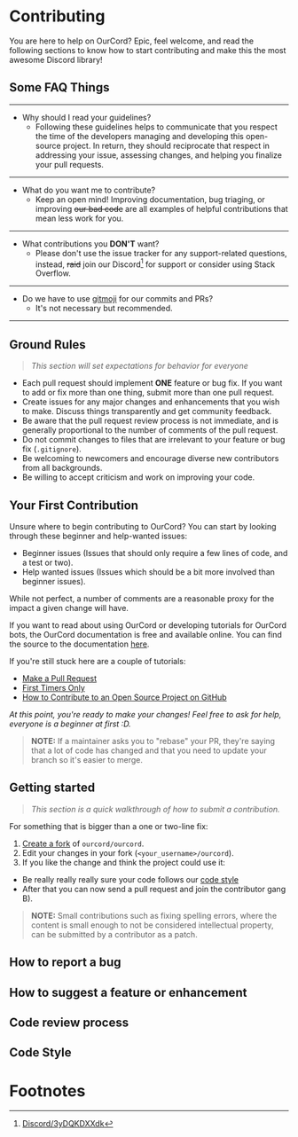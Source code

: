 # Contributing
You are here to help on OurCord? Epic, feel welcome, and read the following sections to know how to start contributing and make this the most awesome Discord library!


## Some FAQ Things

----

- Why should I read your guidelines?
  - Following these guidelines helps to communicate that you respect the time of the developers managing and developing this open-source project. In return, they should reciprocate that respect in addressing your issue, assessing changes, and helping you finalize your pull requests.

---- 



- What do you want me to contribute?
  - Keep an open mind! Improving documentation, bug triaging, or improving ~~our bad code~~ are all examples of helpful contributions that mean less work for you.

---- 


- What contributions you __DON'T__ want?
  - Please don't use the issue tracker for any support-related questions, instead, ~~raid~~ join our Discord[^discord] for support or consider using Stack Overflow.
----

- Do we have to use [gitmoji](https://gitmoji.dev/ "Gitmoji") for our commits and PRs?
  - It's not necessary but recommended. 

----

## Ground Rules
> _This section will set expectations for behavior for everyone_

* Each pull request should implement __ONE__ feature or bug fix. If you want to add or fix more than one thing, submit more than one pull request.
* Create issues for any major changes and enhancements that you wish to make. Discuss things transparently and get community feedback.
* Be aware that the pull request review process is not immediate, and is generally proportional to the number of comments of the pull request.
* Do not commit changes to files that are irrelevant to your feature or bug fix (`.gitignore`).
* Be welcoming to newcomers and encourage diverse new contributors from all backgrounds.
* Be willing to accept criticism and work on improving your code.


## Your First Contribution
Unsure where to begin contributing to OurCord? You can start by looking through these beginner and help-wanted issues:


* Beginner issues (Issues that should only require a few lines of code, and a test or two).
* Help wanted issues (Issues which should be a bit more involved than beginner issues).


While not perfect, a number of comments are a reasonable proxy for the impact a given change will have.

If you want to read about using OurCord or developing tutorials for OurCord bots, the OurCord documentation is free and available online. You can find the source to the documentation [here](https://ourcord.js.org "OurCord Documentation").

If you're still stuck here are a couple of tutorials: 

* [Make a Pull Request](http://makeapullrequest.com/ "Make a Pull Request") 
* [First Timers Only](http://www.firsttimersonly.com/ "First Timers Only")
* [How to Contribute to an Open Source Project on GitHub](https://egghead.io/series/how-to-contribute-to-an-open-source-project-on-github "How to Contribute to an Open Source Project on GitHub")


_At this point, you're ready to make your changes! Feel free to ask for help, everyone is a beginner at first :D._

> __NOTE:__ If a maintainer asks you to "rebase" your PR, they're saying that a lot of code has changed and that you need to update your branch so it's easier to merge.


## Getting started
> _This section is a quick walkthrough of how to submit a contribution._

For something that is bigger than a one or two-line fix:
1. [Create a fork](https://help.github.com/forking/) of `ourcord/ourcord`.
2. Edit your changes in your fork (`<your_username>/ourcord`).
3. If you like the change and think the project could use it:
  * Be really really really sure your code follows our [code style](#code-style)
  * After that you can now send a pull request and join the contributor gang B).


> __NOTE:__ Small contributions such as fixing spelling errors, where the content is small enough to not be considered intellectual property, can be submitted by a contributor as a patch.

## How to report a bug


## How to suggest a feature or enhancement


## Code review process


## Code Style

# Footnotes

[^discord]: [Discord/3yDQKDXXdk](https://discord.gg/3yDQKDXXdk "Discord Invite- Our Palce")
